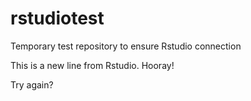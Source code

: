 # rstudiotest
Temporary test repository to ensure Rstudio connection

This is a new line from Rstudio. Hooray!


Try again?
